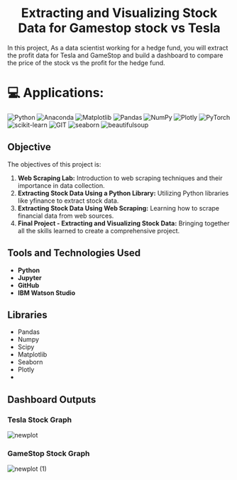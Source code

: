 
<h1 align="center">Extracting and Visualizing Stock Data for Gamestop stock vs Tesla</h1>


In this project, As a data scientist working for a hedge fund, you will extract the profit data for Tesla and GameStop and build a dashboard to compare the price of the stock vs the profit for the hedge fund.

# 💻 Applications:
![Python](https://img.shields.io/badge/python-3670A0?style=for-the-badge&logo=python&logoColor=ffdd54) 
![Anaconda](https://img.shields.io/badge/Anaconda-%2344A833.svg?style=for-the-badge&logo=anaconda&logoColor=white) 
![Matplotlib](https://img.shields.io/badge/Matplotlib-%23ffffff.svg?style=for-the-badge&logo=Matplotlib&logoColor=black) 
![Pandas](https://img.shields.io/badge/pandas-%23150458.svg?style=for-the-badge&logo=pandas&logoColor=white) 
![NumPy](https://img.shields.io/badge/numpy-%23013243.svg?style=for-the-badge&logo=numpy&logoColor=white) 
![Plotly](https://img.shields.io/badge/Plotly-%233F4F75.svg?style=for-the-badge&logo=plotly&logoColor=white) 
![PyTorch](https://img.shields.io/badge/PyTorch-%23EE4C2C.svg?style=for-the-badge&logo=PyTorch&logoColor=white) 
![scikit-learn](https://img.shields.io/badge/scikit--learn-%23F7931E.svg?style=for-the-badge&logo=scikit-learn&logoColor=white) 
![GIT](https://img.shields.io/badge/Git-fc6d26?style=for-the-badge&logo=git&logoColor=white) 
![seaborn](https://img.shields.io/badge/seaborn-86B4AD?style=for-the-badge)
![beautifulsoup](https://img.shields.io/badge/BeautifulSoup-404847?style=for-the-badge)




## Objective

The  objectives of this project is:
1. **Web Scraping Lab:** Introduction to web scraping techniques and their importance in data collection.
2. **Extracting Stock Data Using a Python Library:** Utilizing Python libraries like yfinance to extract stock data.
3. **Extracting Stock Data Using Web Scraping:** Learning how to scrape financial data from web sources.
4. **Final Project - Extracting and Visualizing Stock Data:** Bringing together all the skills learned to create a comprehensive project.


## Tools and Technologies Used

- **Python** 
- **Jupyter** 
- **GitHub** 
- **IBM Watson Studio** 

## Libraries 

- Pandas
- Numpy
- Scipy
- Matplotlib
- Seaborn
- Plotly
- 
## Dashboard Outputs
### Tesla Stock Graph
![newplot](https://github.com/my3amarnath/Extracting-and-Visualizing-Stock-Data-for-Gamestop-stock-vs-Tesla-/assets/39696237/0a1e42f1-bb28-452d-8554-b52795baa128)

### GameStop Stock Graph
![newplot (1)](https://github.com/my3amarnath/Extracting-and-Visualizing-Stock-Data-for-Gamestop-stock-vs-Tesla-/assets/39696237/df79fc2d-cd83-4344-9db8-bf0d72f04aba)

